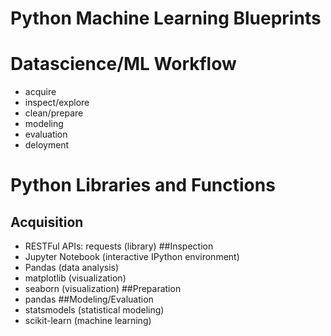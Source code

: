 Python Machine Learning Blueprints
===================================

# Datascience/ML Workflow
- acquire
- inspect/explore
- clean/prepare
- modeling
- evaluation
- deloyment

# Python Libraries and Functions
## Acquisition
- RESTFul APIs:
    requests (library)
##Inspection
- Jupyter Notebook (interactive IPython environment)
- Pandas (data analysis)
- matplotlib (visualization)
- seaborn (visualization)
##Preparation
- pandas
##Modeling/Evaluation
- statsmodels (statistical modeling)
- scikit-learn (machine learning)
